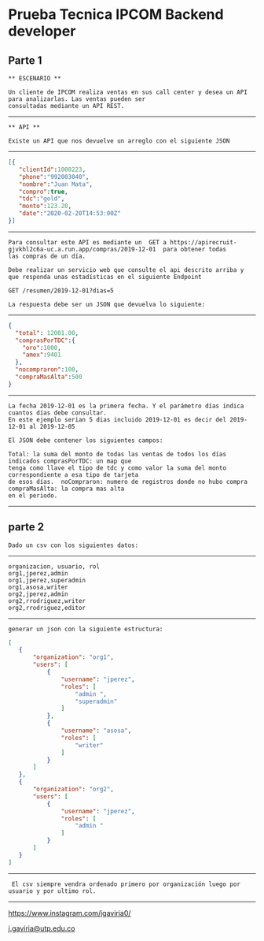 # Prueba Tecnica IPCOM Backend developer

## Parte 1

    ** ESCENARIO **
    
    Un cliente de IPCOM realiza ventas en sus call center y desea un API para analizarlas. Las ventas pueden ser 
    consultadas mediante un API REST. 
    
------------

    ** API **
    
    Existe un API que nos devuelve un arreglo con el siguiente JSON

------------

 ```json
 [{
    "clientId":1000223,
    "phone":"992003040",
    "nombre":"Juan Mata",
    "compro":true,
    "tdc":"gold",
    "monto":123.20,
    "date":"2020-02-20T14:53:00Z"
}]

 ```
 
------------

    Para consultar este API es mediante un  GET a https://apirecruit-gjvkhl2c6a-uc.a.run.app/compras/2019-12-01  para obtener todas
    las compras de un día. 
 
    Debe realizar un servicio web que consulte el api descrito arriba y  que responda unas estadísticas en el siguiente Endpoint
 
    GET /resumen/2019-12-01?dias=5 
 
    La respuesta debe ser un JSON que devuelva lo siguiente: 
    
------------
    
```json
{
  "total": 12001.00, 
  "comprasPorTDC":{
    "oro":1000,
    "amex":9401
  },
  "nocompraron":100,
  "compraMasAlta":500
}
```
    
------------


    La fecha 2019-12-01 es la primera fecha. Y el parámetro días indica cuantos días debe consultar. 
    En este ejemplo serian 5 dias incluido 2019-12-01 es decir del 2019-12-01 al 2019-12-05
 
    El JSON debe contener los siguientes campos: 
 
    Total: la suma del monto de todas las ventas de todos los días indicados comprasPorTDC: un map que 
    tenga como llave el tipo de tdc y como valor la suma del monto correspondiente a esa tipo de tarjeta 
    de esos días.  noCompraron: numero de registros donde no hubo compra compraMasAlta: la compra mas alta 
    en el periodo. 
    
------------

## parte 2

    Dado un csv con los siguientes datos:
    
------------

```csv
organizacion, usuario, rol 
org1,jperez,admin 
org1,jperez,superadmin
org1,asosa,writer
org2,jperez,admin 
org2,rrodriguez,writer
org2,rrodriguez,editor
```
    
------------

    generar un json con la siguiente estructura:
 
 ```json 
 [
 	{
		"organization": "org1",
		"users": [
			{
				"username": "jperez",
				"roles": [
					"admin ",
					"superadmin"
				]
			},
			{
				"username": "asosa",
				"roles": [
					"writer"
				]
			}
		]
	},
	{
		"organization": "org2",
		"users": [
			{
				"username": "jperez",
				"roles": [
					"admin "
				]
			}
		]
	}
]
 ```
 
------------
 
     El csv siempre vendra ordenado primero por organización luego por usuario y por ultimo rol.  
   
------------ 

<https://www.instagram.com/jgaviria0/>

<j.gaviria@utp.edu.co>    
    
   
